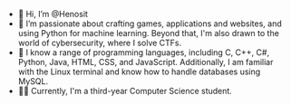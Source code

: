 - 👋 Hi, I’m @Henosit
- 👀 I’m passionate about crafting games, applications and websites, and using Python for machine learning. Beyond that, I'm also drawn to the world of cybersecurity, where I solve CTFs.
- 🌱 I know a range of programming languages, including C, C++, C#, Python, Java, HTML, CSS, and JavaScript. Additionally, I am familiar with the Linux terminal and know how to handle databases using MySQL.
- 👩‍🎓  Currently, I'm a third-year Computer Science student.

<!---
Henosit/Henosit is a ✨ special ✨ repository because its `README.md` (this file) appears on your GitHub profile.
You can click the Preview link to take a look at your changes.
--->
